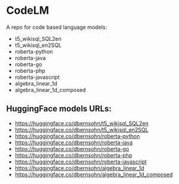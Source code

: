 # CodeLM
A repo for code based language models:
+ t5_wikisql_SQL2en
+ t5_wikisql_en2SQL
+ roberta-python
+ roberta-java
+ roberta-go
+ roberta-php
+ roberta-javascript
+ algebra_linear_1d
+ algebra_linear_1d_composed

## HuggingFace models URLs:
+ https://huggingface.co/dbernsohn/t5_wikisql_SQL2en
+ https://huggingface.co/dbernsohn/t5_wikisql_en2SQL
+ https://huggingface.co/dbernsohn/roberta-python
+ https://huggingface.co/dbernsohn/roberta-java
+ https://huggingface.co/dbernsohn/roberta-go
+ https://huggingface.co/dbernsohn/roberta-php
+ https://huggingface.co/dbernsohn/roberta-javascript
+ https://huggingface.co/dbernsohn/algebra_linear_1d
+ https://huggingface.co/dbernsohn/algebra_linear_1d_composed